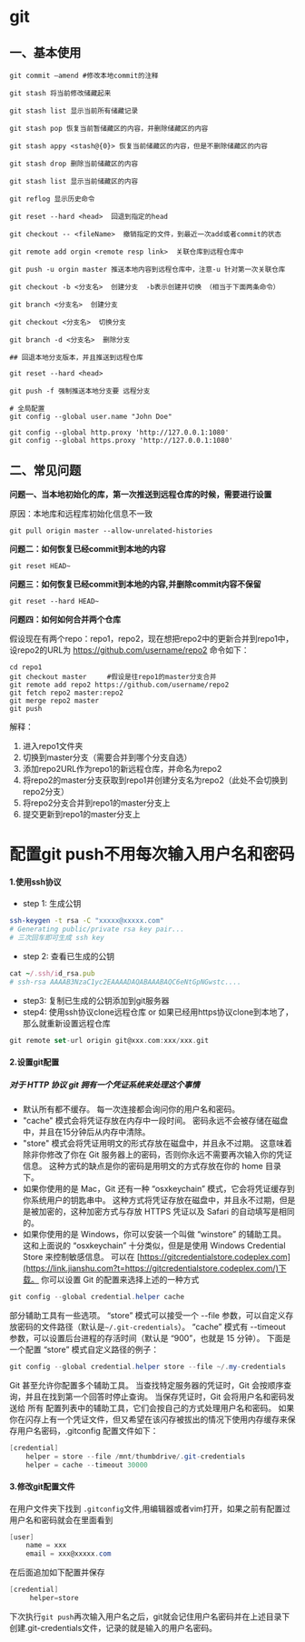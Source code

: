 # git

## 一、基本使用


```shell
git commit –amend #修改本地commit的注释

git stash 将当前修改储藏起来

git stash list 显示当前所有储藏记录

git stash pop 恢复当前暂储藏区的内容，并删除储藏区的内容

git stash appy <stash@{0}> 恢复当前储藏区的内容，但是不删除储藏区的内容

git stash drop 删除当前储藏区的内容

git stash list 显示当前储藏区的内容

git reflog 显示历史命令

git reset --hard <head>  回退到指定的head

git checkout -- <fileName>  撤销指定的文件，到最近一次add或者commit的状态

git remote add orgin <remote resp link>  关联仓库到远程仓库中

git push -u orgin master 推送本地内容到远程仓库中，注意-u 针对第一次关联仓库

git checkout -b <分支名>  创建分支  -b表示创建并切换 （相当于下面两条命令）

git branch <分支名>  创建分支
 
git checkout <分支名>  切换分支

git branch -d <分支名>  删除分支

## 回退本地分支版本，并且推送到远程仓库

git reset --hard <head>

git push -f 强制推送本地分支要 远程分支

# 全局配置
git config --global user.name "John Doe"

git config --global http.proxy 'http://127.0.0.1:1080'
git config --global https.proxy 'http://127.0.0.1:1080'

```
## 二、常见问题

**问题一、当本地初始化的库，第一次推送到远程仓库的时候，需要进行设置**

原因：本地库和远程库初始化信息不一致

```shell
git pull origin master --allow-unrelated-histories
```

**问题二：如何恢复已经commit到本地的内容**

```shell
git reset HEAD~
```
**问题三：如何恢复已经commit到本地的内容,并删除commit内容不保留**

```shell
git reset --hard HEAD~
```

**问题四：如何如何合并两个仓库**

假设现在有两个repo：repo1，repo2，现在想把repo2中的更新合并到repo1中，设repo2的URL为 https://github.com/username/repo2
命令如下：

```shell
cd repo1
git checkout master		#假设是往repo1的master分支合并
git remote add repo2 https://github.com/username/repo2
git fetch repo2 master:repo2 
git merge repo2 master
git push 
```
解释：

1. 进入repo1文件夹
2. 切换到master分支（需要合并到哪个分支自选）
3. 添加repo2URL作为repo1的新远程仓库，并命名为repo2
4. 将repo2的master分支获取到repo1并创建分支名为repo2（此处不会切换到repo2分支）
5. 将repo2分支合并到repo1的master分支上
6. 提交更新到repo1的master分支上 



# 配置git push不用每次输入用户名和密码

#### 1.使用ssh协议

- step 1: 生成公钥

```bash
ssh-keygen -t rsa -C "xxxxx@xxxxx.com"  
# Generating public/private rsa key pair...
# 三次回车即可生成 ssh key
```

- step 2: 查看已生成的公钥

```ruby
cat ~/.ssh/id_rsa.pub
# ssh-rsa AAAAB3NzaC1yc2EAAAADAQABAAABAQC6eNtGpNGwstc....
```

- step3: 复制已生成的公钥添加到git服务器
- step4:
   使用ssh协议clone远程仓库
   or
   如果已经用https协议clone到本地了，那么就重新设置远程仓库

```dart
git remote set-url origin git@xxx.com:xxx/xxx.git
```

#### 2.设置git配置

##### 对于 HTTP 协议 git 拥有一个凭证系统来处理这个事情

- 默认所有都不缓存。 每一次连接都会询问你的用户名和密码。
- "cache" 模式会将凭证存放在内存中一段时间。 密码永远不会被存储在磁盘中，并且在15分钟后从内存中清除。
- "store" 模式会将凭证用明文的形式存放在磁盘中，并且永不过期。 这意味着除非你修改了你在 Git 服务器上的密码，否则你永远不需要再次输入你的凭证信息。 这种方式的缺点是你的密码是用明文的方式存放在你的 home 目录下。
- 如果你使用的是 Mac，Git 还有一种 “osxkeychain” 模式，它会将凭证缓存到你系统用户的钥匙串中。 这种方式将凭证存放在磁盘中，并且永不过期，但是是被加密的，这种加密方式与存放 HTTPS 凭证以及 Safari 的自动填写是相同的。
- 如果你使用的是 Windows，你可以安装一个叫做 “winstore” 的辅助工具。 这和上面说的 “osxkeychain” 十分类似，但是是使用 Windows Credential Store 来控制敏感信息。 可以在 [https://gitcredentialstore.codeplex.com](https://link.jianshu.com?t=https://gitcredentialstore.codeplex.com/)下载。
   你可以设置 Git 的配置来选择上述的一种方式

```csharp
git config --global credential.helper cache
```

部分辅助工具有一些选项。 “store” 模式可以接受一个 --file <path> 参数，可以自定义存放密码的文件路径（默认是`~/.git-credentials`）。 “cache” 模式有 --timeout <seconds> 参数，可以设置后台进程的存活时间（默认是 “900”，也就是 15 分钟）。 下面是一个配置 “store” 模式自定义路径的例子：

```csharp
git config --global credential.helper store --file ~/.my-credentials
```

Git 甚至允许你配置多个辅助工具。 当查找特定服务器的凭证时，Git 会按顺序查询，并且在找到第一个回答时停止查询。 当保存凭证时，Git 会将用户名和密码发送给 所有 配置列表中的辅助工具，它们会按自己的方式处理用户名和密码。 如果你在闪存上有一个凭证文件，但又希望在该闪存被拔出的情况下使用内存缓存来保存用户名密码，.gitconfig 配置文件如下：

```csharp
[credential]
    helper = store --file /mnt/thumbdrive/.git-credentials
    helper = cache --timeout 30000
```

#### 3.修改git配置文件

在用户文件夹下找到 `.gitconfig`文件,用编辑器或者vim打开，如果之前有配置过用户名和密码就会在里面看到

```csharp
[user]
    name = xxx
    email = xxx@xxxxx.com
```

在后面追加如下配置并保存

```csharp
[credential]
     helper=store
```

下次执行`git push`再次输入用户名之后，git就会记住用户名密码并在上述目录下创建.git-credentials文件，记录的就是输入的用户名密码。





